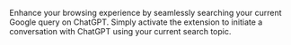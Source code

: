 Enhance your browsing experience by seamlessly searching your current Google query on ChatGPT. Simply activate the extension to initiate a conversation with ChatGPT using your current search topic.
